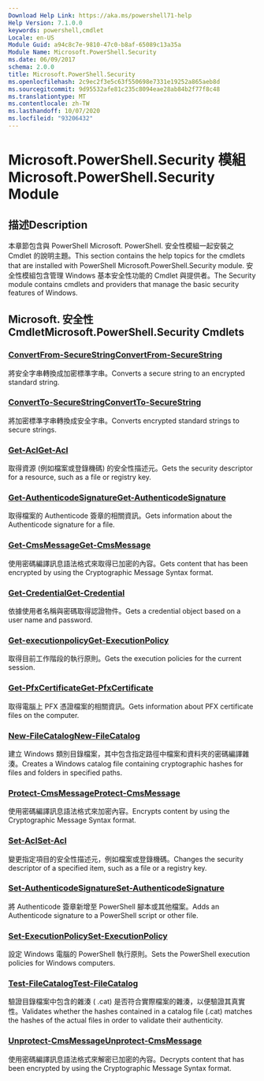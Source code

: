 ```yaml
---
Download Help Link: https://aka.ms/powershell71-help
Help Version: 7.1.0.0
keywords: powershell,cmdlet
Locale: en-US
Module Guid: a94c8c7e-9810-47c0-b8af-65089c13a35a
Module Name: Microsoft.PowerShell.Security
ms.date: 06/09/2017
schema: 2.0.0
title: Microsoft.PowerShell.Security
ms.openlocfilehash: 2c9ec2f3e5c63f550698e7331e19252a865aeb8d
ms.sourcegitcommit: 9d95532afe81c235c8094eae28ab84b2f77f8c48
ms.translationtype: MT
ms.contentlocale: zh-TW
ms.lasthandoff: 10/07/2020
ms.locfileid: "93206432"
---
```

# <span data-ttu-id="a46dd-103">Microsoft.PowerShell.Security 模組</span><span class="sxs-lookup"><span data-stu-id="a46dd-103">Microsoft.PowerShell.Security Module</span></span>

## <span data-ttu-id="a46dd-104">描述</span><span class="sxs-lookup"><span data-stu-id="a46dd-104">Description</span></span>

<span data-ttu-id="a46dd-105">本章節包含與 PowerShell Microsoft. PowerShell. 安全性模組一起安裝之 Cmdlet 的說明主題。</span><span class="sxs-lookup"><span data-stu-id="a46dd-105">This section contains the help topics for the cmdlets that are installed with PowerShell Microsoft.PowerShell.Security module.</span></span> <span data-ttu-id="a46dd-106">安全性模組包含管理 Windows 基本安全性功能的 Cmdlet 與提供者。</span><span class="sxs-lookup"><span data-stu-id="a46dd-106">The Security module contains cmdlets and providers that manage the basic security features of Windows.</span></span>

## <span data-ttu-id="a46dd-107">Microsoft. 安全性 Cmdlet</span><span class="sxs-lookup"><span data-stu-id="a46dd-107">Microsoft.PowerShell.Security Cmdlets</span></span>

### [<span data-ttu-id="a46dd-108">ConvertFrom-SecureString</span><span class="sxs-lookup"><span data-stu-id="a46dd-108">ConvertFrom-SecureString</span></span>](ConvertFrom-SecureString.md)
<span data-ttu-id="a46dd-109">將安全字串轉換成加密標準字串。</span><span class="sxs-lookup"><span data-stu-id="a46dd-109">Converts a secure string to an encrypted standard string.</span></span>

### [<span data-ttu-id="a46dd-110">ConvertTo-SecureString</span><span class="sxs-lookup"><span data-stu-id="a46dd-110">ConvertTo-SecureString</span></span>](ConvertTo-SecureString.md)
<span data-ttu-id="a46dd-111">將加密標準字串轉換成安全字串。</span><span class="sxs-lookup"><span data-stu-id="a46dd-111">Converts encrypted standard strings to secure strings.</span></span>

### [<span data-ttu-id="a46dd-112">Get-Acl</span><span class="sxs-lookup"><span data-stu-id="a46dd-112">Get-Acl</span></span>](Get-Acl.md)
<span data-ttu-id="a46dd-113">取得資源 (例如檔案或登錄機碼) 的安全性描述元。</span><span class="sxs-lookup"><span data-stu-id="a46dd-113">Gets the security descriptor for a resource, such as a file or registry key.</span></span>

### [<span data-ttu-id="a46dd-114">Get-AuthenticodeSignature</span><span class="sxs-lookup"><span data-stu-id="a46dd-114">Get-AuthenticodeSignature</span></span>](Get-AuthenticodeSignature.md)
<span data-ttu-id="a46dd-115">取得檔案的 Authenticode 簽章的相關資訊。</span><span class="sxs-lookup"><span data-stu-id="a46dd-115">Gets information about the Authenticode signature for a file.</span></span>

### [<span data-ttu-id="a46dd-116">Get-CmsMessage</span><span class="sxs-lookup"><span data-stu-id="a46dd-116">Get-CmsMessage</span></span>](Get-CmsMessage.md)
<span data-ttu-id="a46dd-117">使用密碼編譯訊息語法格式來取得已加密的內容。</span><span class="sxs-lookup"><span data-stu-id="a46dd-117">Gets content that has been encrypted by using the Cryptographic Message Syntax format.</span></span>

### [<span data-ttu-id="a46dd-118">Get-Credential</span><span class="sxs-lookup"><span data-stu-id="a46dd-118">Get-Credential</span></span>](Get-Credential.md)
<span data-ttu-id="a46dd-119">依據使用者名稱與密碼取得認證物件。</span><span class="sxs-lookup"><span data-stu-id="a46dd-119">Gets a credential object based on a user name and password.</span></span>

### [<span data-ttu-id="a46dd-120">Get-executionpolicy</span><span class="sxs-lookup"><span data-stu-id="a46dd-120">Get-ExecutionPolicy</span></span>](Get-ExecutionPolicy.md)
<span data-ttu-id="a46dd-121">取得目前工作階段的執行原則。</span><span class="sxs-lookup"><span data-stu-id="a46dd-121">Gets the execution policies for the current session.</span></span>

### [<span data-ttu-id="a46dd-122">Get-PfxCertificate</span><span class="sxs-lookup"><span data-stu-id="a46dd-122">Get-PfxCertificate</span></span>](Get-PfxCertificate.md)
<span data-ttu-id="a46dd-123">取得電腦上 PFX 憑證檔案的相關資訊。</span><span class="sxs-lookup"><span data-stu-id="a46dd-123">Gets information about PFX certificate files on the computer.</span></span>

### [<span data-ttu-id="a46dd-124">New-FileCatalog</span><span class="sxs-lookup"><span data-stu-id="a46dd-124">New-FileCatalog</span></span>](New-FileCatalog.md)
<span data-ttu-id="a46dd-125">建立 Windows 類別目錄檔案，其中包含指定路徑中檔案和資料夾的密碼編譯雜湊。</span><span class="sxs-lookup"><span data-stu-id="a46dd-125">Creates a Windows catalog file containing cryptographic hashes for files and folders in specified paths.</span></span>

### [<span data-ttu-id="a46dd-126">Protect-CmsMessage</span><span class="sxs-lookup"><span data-stu-id="a46dd-126">Protect-CmsMessage</span></span>](Protect-CmsMessage.md)
<span data-ttu-id="a46dd-127">使用密碼編譯訊息語法格式來加密內容。</span><span class="sxs-lookup"><span data-stu-id="a46dd-127">Encrypts content by using the Cryptographic Message Syntax format.</span></span>

### [<span data-ttu-id="a46dd-128">Set-Acl</span><span class="sxs-lookup"><span data-stu-id="a46dd-128">Set-Acl</span></span>](Set-Acl.md)
<span data-ttu-id="a46dd-129">變更指定項目的安全性描述元，例如檔案或登錄機碼。</span><span class="sxs-lookup"><span data-stu-id="a46dd-129">Changes the security descriptor of a specified item, such as a file or a registry key.</span></span>

### [<span data-ttu-id="a46dd-130">Set-AuthenticodeSignature</span><span class="sxs-lookup"><span data-stu-id="a46dd-130">Set-AuthenticodeSignature</span></span>](Set-AuthenticodeSignature.md)
<span data-ttu-id="a46dd-131">將 Authenticode 簽章新增至 PowerShell 腳本或其他檔案。</span><span class="sxs-lookup"><span data-stu-id="a46dd-131">Adds an Authenticode signature to a PowerShell script or other file.</span></span>

### [<span data-ttu-id="a46dd-132">Set-ExecutionPolicy</span><span class="sxs-lookup"><span data-stu-id="a46dd-132">Set-ExecutionPolicy</span></span>](Set-ExecutionPolicy.md)
<span data-ttu-id="a46dd-133">設定 Windows 電腦的 PowerShell 執行原則。</span><span class="sxs-lookup"><span data-stu-id="a46dd-133">Sets the PowerShell execution policies for Windows computers.</span></span>

### [<span data-ttu-id="a46dd-134">Test-FileCatalog</span><span class="sxs-lookup"><span data-stu-id="a46dd-134">Test-FileCatalog</span></span>](Test-FileCatalog.md)
<span data-ttu-id="a46dd-135">驗證目錄檔案中包含的雜湊 ( .cat) 是否符合實際檔案的雜湊，以便驗證其真實性。</span><span class="sxs-lookup"><span data-stu-id="a46dd-135">Validates whether the hashes contained in a catalog file (.cat) matches the hashes of the actual files in order to validate their authenticity.</span></span>

### [<span data-ttu-id="a46dd-136">Unprotect-CmsMessage</span><span class="sxs-lookup"><span data-stu-id="a46dd-136">Unprotect-CmsMessage</span></span>](Unprotect-CmsMessage.md)
<span data-ttu-id="a46dd-137">使用密碼編譯訊息語法格式來解密已加密的內容。</span><span class="sxs-lookup"><span data-stu-id="a46dd-137">Decrypts content that has been encrypted by using the Cryptographic Message Syntax format.</span></span>

